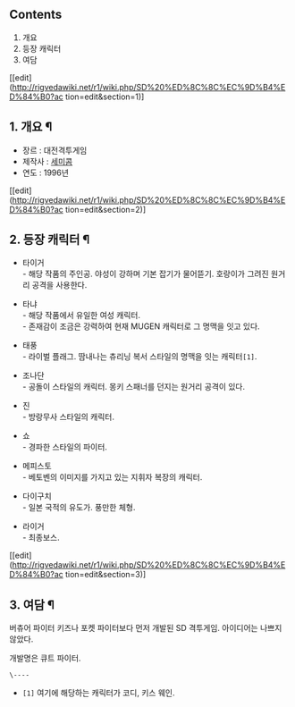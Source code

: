 ## Contents

    

1. 개요 
2. 등장 캐릭터 
3. 여담 

[[edit](http://rigvedawiki.net/r1/wiki.php/SD%20%ED%8C%8C%EC%9D%B4%ED%84%B0?ac
tion=edit&section=1)]

## 1. 개요 ¶

  * 장르 : 대전격투게임
  * 제작사 : [세미콤](%EC%84%B8%EB%AF%B8%EC%BD%A4.md)
  * 연도 : 1996년  

[[edit](http://rigvedawiki.net/r1/wiki.php/SD%20%ED%8C%8C%EC%9D%B4%ED%84%B0?ac
tion=edit&section=2)]

## 2. 등장 캐릭터 ¶

  * 타이거  
\- 해당 작품의 주인공. 야성이 강하며 기본 잡기가 물어뜯기. 호랑이가 그려진 원거리 공격을 사용한다.

  * 타냐  
\- 해당 작품에서 유일한 여성 캐릭터.  
\- 존재감이 조금은 강력하여 현재 MUGEN 캐릭터로 그 명맥을 잇고 있다.

  * 태풍  
\- 라이벌 플래그. 땀내나는 츄리닝 복서 스타일의 명맥을 잇는 캐릭터`[1]`.

  * 조나단  
\- 공돌이 스타일의 캐릭터. 몽키 스패너를 던지는 원거리 공격이 있다.

  * 진  
\- 방랑무사 스타일의 캐릭터.

  * 쇼  
\- 경파한 스타일의 파이터.

  * 메피스토  
\- 베토벤의 이미지를 가지고 있는 지휘자 복장의 캐릭터.

  * 다이구치  
\- 일본 국적의 유도가. 풍만한 체형.  

  * 라이거  
\- 최종보스.  

[[edit](http://rigvedawiki.net/r1/wiki.php/SD%20%ED%8C%8C%EC%9D%B4%ED%84%B0?ac
tion=edit&section=3)]

## 3. 여담 ¶

버츄어 파이터 키즈나 포켓 파이터보다 먼저 개발된 SD 격투게임. 아이디어는 나쁘지 않았다.

  

개발명은 큐트 파이터.

`\----`

  * `[1]` 여기에 해당하는 캐릭터가 코디, 키스 웨인.

